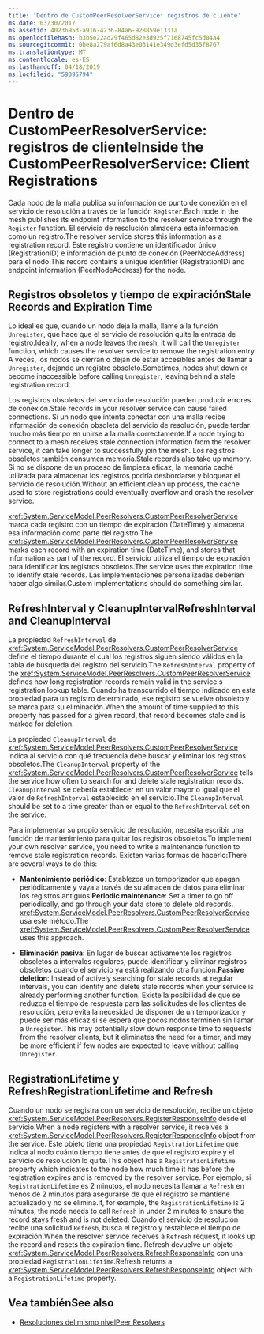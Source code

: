```yaml
---
title: 'Dentro de CustomPeerResolverService: registros de cliente'
ms.date: 03/30/2017
ms.assetid: 40236953-a916-4236-84a6-928859e1331a
ms.openlocfilehash: b3b5e22ad29f465d82e3d925f7168745fc5d04a4
ms.sourcegitcommit: 0be8a279af6d8a43e03141e349d3efd5d35f8767
ms.translationtype: MT
ms.contentlocale: es-ES
ms.lasthandoff: 04/18/2019
ms.locfileid: "59095794"
---
```

# <a name="inside-the-custompeerresolverservice-client-registrations"></a><span data-ttu-id="3e690-102">Dentro de CustomPeerResolverService: registros de cliente</span><span class="sxs-lookup"><span data-stu-id="3e690-102">Inside the CustomPeerResolverService: Client Registrations</span></span>
<span data-ttu-id="3e690-103">Cada nodo de la malla publica su información de punto de conexión en el servicio de resolución a través de la función `Register`.</span><span class="sxs-lookup"><span data-stu-id="3e690-103">Each node in the mesh publishes its endpoint information to the resolver service through the `Register` function.</span></span> <span data-ttu-id="3e690-104">El servicio de resolución almacena esta información como un registro.</span><span class="sxs-lookup"><span data-stu-id="3e690-104">The resolver service stores this information as a registration record.</span></span> <span data-ttu-id="3e690-105">Este registro contiene un identificador único (RegistrationID) e información de punto de conexión (PeerNodeAddress) para el nodo.</span><span class="sxs-lookup"><span data-stu-id="3e690-105">This record contains a unique identifier (RegistrationID) and endpoint information (PeerNodeAddress) for the node.</span></span>  
  
## <a name="stale-records-and-expiration-time"></a><span data-ttu-id="3e690-106">Registros obsoletos y tiempo de expiración</span><span class="sxs-lookup"><span data-stu-id="3e690-106">Stale Records and Expiration Time</span></span>  
 <span data-ttu-id="3e690-107">Lo ideal es que, cuando un nodo deja la malla, llame a la función `Unregister`, que hace que el servicio de resolución quite la entrada de registro.</span><span class="sxs-lookup"><span data-stu-id="3e690-107">Ideally, when a node leaves the mesh, it will call the `Unregister` function, which causes the resolver service to remove the registration entry.</span></span> <span data-ttu-id="3e690-108">A veces, los nodos se cierran o dejan de estar accesibles antes de llamar a `Unregister`, dejando un registro obsoleto.</span><span class="sxs-lookup"><span data-stu-id="3e690-108">Sometimes, nodes shut down or become inaccessible before calling `Unregister`, leaving behind a stale registration record.</span></span>  
  
 <span data-ttu-id="3e690-109">Los registros obsoletos del servicio de resolución pueden producir errores de conexión.</span><span class="sxs-lookup"><span data-stu-id="3e690-109">Stale records in your resolver service can cause failed connections.</span></span> <span data-ttu-id="3e690-110">Si un nodo que intenta conectar con una malla recibe información de conexión obsoleta del servicio de resolución, puede tardar mucho más tiempo en unirse a la malla correctamente.</span><span class="sxs-lookup"><span data-stu-id="3e690-110">If a node trying to connect to a mesh receives stale connection information from the resolver service, it can take longer to successfully join the mesh.</span></span> <span data-ttu-id="3e690-111">Los registros obsoletos también consumen memoria.</span><span class="sxs-lookup"><span data-stu-id="3e690-111">Stale records also take up memory.</span></span> <span data-ttu-id="3e690-112">Si no se dispone de un proceso de limpieza eficaz, la memoria caché utilizada para almacenar los registros podría desbordarse y bloquear el servicio de resolución.</span><span class="sxs-lookup"><span data-stu-id="3e690-112">Without an efficient clean up process, the cache used to store registrations could eventually overflow and crash the resolver service.</span></span>  
  
 <span data-ttu-id="3e690-113"><xref:System.ServiceModel.PeerResolvers.CustomPeerResolverService> marca cada registro con un tiempo de expiración (DateTime) y almacena esa información como parte del registro.</span><span class="sxs-lookup"><span data-stu-id="3e690-113">The <xref:System.ServiceModel.PeerResolvers.CustomPeerResolverService> marks each record with an expiration time (DateTime), and stores that information as part of the record.</span></span> <span data-ttu-id="3e690-114">El servicio utiliza el tiempo de expiración para identificar los registros obsoletos.</span><span class="sxs-lookup"><span data-stu-id="3e690-114">The service uses the expiration time to identify stale records.</span></span> <span data-ttu-id="3e690-115">Las implementaciones personalizadas deberían hacer algo similar.</span><span class="sxs-lookup"><span data-stu-id="3e690-115">Custom implementations should do something similar.</span></span>  
  
## <a name="refreshinterval-and-cleanupinterval"></a><span data-ttu-id="3e690-116">RefreshInterval y CleanupInterval</span><span class="sxs-lookup"><span data-stu-id="3e690-116">RefreshInterval and CleanupInterval</span></span>  
 <span data-ttu-id="3e690-117">La propiedad `RefreshInterval` de <xref:System.ServiceModel.PeerResolvers.CustomPeerResolverService> define el tiempo durante el cual los registros siguen siendo válidos en la tabla de búsqueda del registro del servicio.</span><span class="sxs-lookup"><span data-stu-id="3e690-117">The `RefreshInterval` property of the <xref:System.ServiceModel.PeerResolvers.CustomPeerResolverService> defines how long registration records remain valid in the service's registration lookup table.</span></span> <span data-ttu-id="3e690-118">Cuando ha transcurrido el tiempo indicado en esta propiedad para un registro determinado, ese registro se vuelve obsoleto y se marca para su eliminación.</span><span class="sxs-lookup"><span data-stu-id="3e690-118">When the amount of time supplied to this property has passed for a given record, that record becomes stale and is marked for deletion.</span></span>  
  
 <span data-ttu-id="3e690-119">La propiedad `CleanupInterval` de <xref:System.ServiceModel.PeerResolvers.CustomPeerResolverService> indica al servicio con qué frecuencia debe buscar y eliminar los registros obsoletos.</span><span class="sxs-lookup"><span data-stu-id="3e690-119">The `CleanupInterval` property of the <xref:System.ServiceModel.PeerResolvers.CustomPeerResolverService> tells the service how often to search for and delete stale registration records.</span></span> <span data-ttu-id="3e690-120">`CleanupInterval` se debería establecer en un valor mayor o igual que el valor de `RefreshInterval` establecido en el servicio.</span><span class="sxs-lookup"><span data-stu-id="3e690-120">The `CleanupInterval` should be set to a time greater than or equal to the `RefreshInterval` set on the service.</span></span>  
  
 <span data-ttu-id="3e690-121">Para implementar su propio servicio de resolución, necesita escribir una función de mantenimiento para quitar los registros obsoletos.</span><span class="sxs-lookup"><span data-stu-id="3e690-121">To implement your own resolver service, you need to write a maintenance function to remove stale registration records.</span></span> <span data-ttu-id="3e690-122">Existen varias formas de hacerlo:</span><span class="sxs-lookup"><span data-stu-id="3e690-122">There are several ways to do this:</span></span>  
  
-   <span data-ttu-id="3e690-123">**Mantenimiento periódico**: Establezca un temporizador que apagan periódicamente y vaya a través de su almacén de datos para eliminar los registros antiguos.</span><span class="sxs-lookup"><span data-stu-id="3e690-123">**Periodic maintenance**: Set a timer to go off periodically, and go through your data store to delete old records.</span></span> <span data-ttu-id="3e690-124"><xref:System.ServiceModel.PeerResolvers.CustomPeerResolverService> usa este método.</span><span class="sxs-lookup"><span data-stu-id="3e690-124">The <xref:System.ServiceModel.PeerResolvers.CustomPeerResolverService> uses this approach.</span></span>  
  
-   <span data-ttu-id="3e690-125">**Eliminación pasiva**: En lugar de buscar activamente los registros obsoletos a intervalos regulares, puede identificar y eliminar registros obsoletos cuando el servicio ya está realizando otra función.</span><span class="sxs-lookup"><span data-stu-id="3e690-125">**Passive deletion**: Instead of actively searching for stale records at regular intervals, you can identify and delete stale records when your service is already performing another function.</span></span> <span data-ttu-id="3e690-126">Existe la posibilidad de que se reduzca el tiempo de respuesta para las solicitudes de los clientes de resolución, pero evita la necesidad de disponer de un temporizador y puede ser más eficaz si se espera que pocos nodos terminen sin llamar a `Unregister`.</span><span class="sxs-lookup"><span data-stu-id="3e690-126">This may potentially slow down response time to requests from the resolver clients, but it eliminates the need for a timer, and may be more efficient if few nodes are expected to leave without calling `Unregister`.</span></span>  
  
## <a name="registrationlifetime-and-refresh"></a><span data-ttu-id="3e690-127">RegistrationLifetime y Refresh</span><span class="sxs-lookup"><span data-stu-id="3e690-127">RegistrationLifetime and Refresh</span></span>  
 <span data-ttu-id="3e690-128">Cuando un nodo se registra con un servicio de resolución, recibe un objeto <xref:System.ServiceModel.PeerResolvers.RegisterResponseInfo> desde el servicio.</span><span class="sxs-lookup"><span data-stu-id="3e690-128">When a node registers with a resolver service, it receives a <xref:System.ServiceModel.PeerResolvers.RegisterResponseInfo> object from the service.</span></span> <span data-ttu-id="3e690-129">Este objeto tiene una propiedad `RegistrationLifetime` que indica al nodo cuánto tiempo tiene antes de que el registro expire y el servicio de resolución lo quite.</span><span class="sxs-lookup"><span data-stu-id="3e690-129">This object has a `RegistrationLifetime` property which indicates to the node how much time it has before the registration expires and is removed by the resolver service.</span></span> <span data-ttu-id="3e690-130">Por ejemplo, si `RegistrationLifetime` es 2 minutos, el nodo necesita llamar a `Refresh` en menos de 2 minutos para asegurarse de que el registro se mantiene actualizado y no se elimina.</span><span class="sxs-lookup"><span data-stu-id="3e690-130">If, for example, the `RegistrationLifetime` is 2 minutes, the node needs to call `Refresh` in under 2 minutes to ensure the record stays fresh and is not deleted.</span></span> <span data-ttu-id="3e690-131">Cuando el servicio de resolución recibe una solicitud `Refresh`, busca el registro y restablece el tiempo de expiración.</span><span class="sxs-lookup"><span data-stu-id="3e690-131">When the resolver service receives a `Refresh` request, it looks up the record and resets the expiration time.</span></span> <span data-ttu-id="3e690-132">Refresh devuelve un objeto <xref:System.ServiceModel.PeerResolvers.RefreshResponseInfo> con una propiedad `RegistrationLifetime`.</span><span class="sxs-lookup"><span data-stu-id="3e690-132">Refresh returns a <xref:System.ServiceModel.PeerResolvers.RefreshResponseInfo> object with a `RegistrationLifetime` property.</span></span>  
  
## <a name="see-also"></a><span data-ttu-id="3e690-133">Vea también</span><span class="sxs-lookup"><span data-stu-id="3e690-133">See also</span></span>

- [<span data-ttu-id="3e690-134">Resoluciones del mismo nivel</span><span class="sxs-lookup"><span data-stu-id="3e690-134">Peer Resolvers</span></span>](../../../../docs/framework/wcf/feature-details/peer-resolvers.md)
